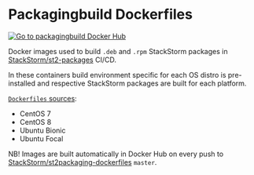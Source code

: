 # Packagingbuild Dockerfiles
[![Go to packagingbuild Docker Hub](https://img.shields.io/badge/Docker%20Hub-packagingbuild-blue.svg)](https://hub.docker.com/r/stackstorm/packagingbuild/)

Docker images used to build `.deb` and `.rpm` StackStorm packages in [StackStorm/st2-packages](https://github.com/StackStorm/st2-packages/blob/master/docker-compose.circle.yml) CI/CD.

In these containers build environment specific for each OS distro is pre-installed and respective StackStorm packages are built for each platform.

[`Dockerfiles` sources](https://github.com/StackStorm/st2packaging-dockerfiles/blob/master/packagingbuild):
- CentOS 7
- CentOS 8
- Ubuntu Bionic
- Ubuntu Focal

NB!
Images are built automatically in Docker Hub on every push to [StackStorm/st2packaging-dockerfiles](https://github.com/StackStorm/st2packaging-dockerfiles/) `master`.
